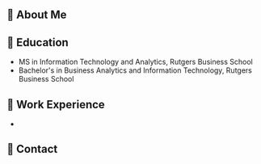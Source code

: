 ## 🔹 About Me

## 🔹 Education
- MS in Information Technology and Analytics, Rutgers Business School
- Bachelor's in Business Analytics and Information Technology, Rutgers Business School 

## 🔹 Work Experience
- 

## 🔹 Contact
